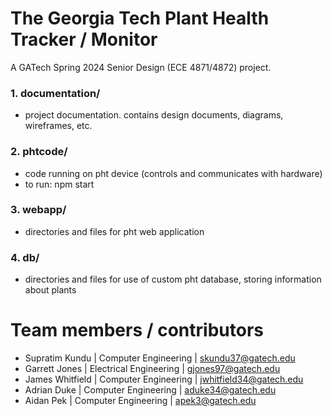 # The Georgia Tech Plant Health Tracker / Monitor

A GATech Spring 2024 Senior Design (ECE 4871/4872) project.

### 1. documentation/

- project documentation. contains design documents, diagrams, wireframes, etc.

### 2. phtcode/

- code running on pht device (controls and communicates with hardware)
- to run: npm start

### 3. webapp/

- directories and files for pht web application

### 4. db/

- directories and files for use of custom pht database, storing information about plants

# Team members / contributors

- Supratim Kundu | Computer Engineering | skundu37@gatech.edu
- Garrett Jones | Electrical Engineering | gjones97@gatech.edu
- James Whitfield | Computer Engineering | jwhitfield34@gatech.edu
- Adrian Duke | Computer Engineering | aduke34@gatech.edu
- Aidan Pek | Computer Engineering | apek3@gatech.edu
